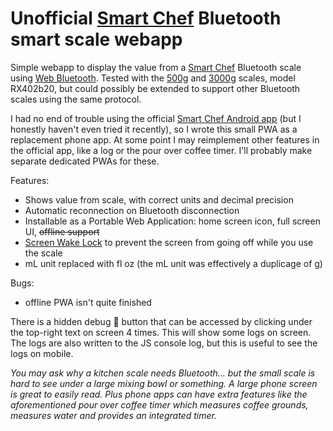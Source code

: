 # Unofficial [Smart Chef][1] Bluetooth smart scale webapp

Simple webapp to display the value from a [Smart Chef][1] Bluetooth scale using [Web Bluetooth][2]. Tested with the [500g][3] and [3000g][4] scales, model RX402b20, but could possibly be extended to support other Bluetooth scales using the same protocol.

I had no end of trouble using the official [Smart Chef Android app][5] (but I honestly haven't even tried it recently), so I wrote this small PWA as a replacement phone app. At some point I may reimplement other features in the official app, like a log or the pour over coffee timer. I'll probably make separate dedicated PWAs for these.

Features:

- Shows value from scale, with correct units and decimal precision
- Automatic reconnection on Bluetooth disconnection
- Installable as a Portable Web Application: home screen icon, full screen UI, ~~offline support~~
- [Screen Wake Lock][6] to prevent the screen from going off while you use the scale
- mL unit replaced with fl oz (the mL unit was effectively a duplicage of g)

[1]: https://smartchef.me/
[2]: https://developer.mozilla.org/en-US/docs/Web/API/Web_Bluetooth_API
[3]: https://www.amazon.com/dp/B009LCM93O
[4]: https://www.amazon.com/dp/B009LCM90C
[5]: https://play.google.com/store/apps/details?id=com.reflex.ww.smartfoodscale&hl=en_US&gl=US
[6]: https://developer.mozilla.org/en-US/docs/Web/API/Screen_Wake_Lock_API

Bugs:

- offline PWA isn't quite finished

There is a hidden debug 🐞 button that can be accessed by clicking under the top-right text on screen 4 times. This will show some logs on screen. The logs are also written to the JS console log, but this is useful to see the logs on mobile.

_You may ask why a kitchen scale needs Bluetooth... but the small scale is hard to see under a large mixing bowl or something. A large phone screen is great to easily read. Plus phone apps can have extra features like the aforementioned pour over coffee timer which measures coffee grounds, measures water and provides an integrated timer._
